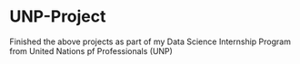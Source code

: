 # UNP-Project
Finished the above projects as part of my Data Science Internship Program from United Nations pf Professionals (UNP)
